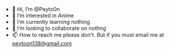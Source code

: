 - 👋 Hi, I’m @Peyto0n
- 👀 I’m interested in Anime 
- 🌱 I’m currently learning nothing
- 💞️ I’m looking to collaborate on nothng
- 📫 How to reach me please don't. But if you must email me at peytoon138@gmail.com

<!---
Peyto0n/Peyto0n is a ✨ special ✨ repository because its `README.md` (this file) appears on your GitHub profile.
You can click the Preview link to take a look at your changes.
--->
